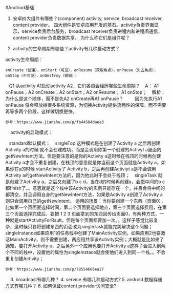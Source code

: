 #Andriod基础
1. 安卓四大组件有哪些？(component)
    activity, service, broadcast receiver, content provider。
    四大组件是安卓应用开发的基石。activity负责界面显示，service负责后台服务，broadcast receiver负责进程内和进程间通信，content provider负责数据共享。
  为什么称它们是组件呢？

2. activity的生命周期有哪些？activity有几种启动方式？

activity生命周期：

    onCreate（创建），onStart（可见），onResume（获取焦点），onPause（失去焦点），onStop（不可见），onDestroy（销毁）；
    
    Q1:从activity A1启动activity A2，它们各自会经历哪些生命周期？
    A： A1 onPause；A2 onCreate；A2 onStart；A2 onResume； A1 onStop；
    解析：为什么是这个顺序，而不是先A2 onCreate再A1 onPause？
         因为先执行A1 onPause 将会释放掉很多系统资源，为切换Activity提供流畅性的保障，而不需要再等多两个阶段，这样做切换更快。

    参考：https://www.jianshu.com/p/fb44584daee3
    
activity的启动模式：

    standard默认模式；
    singleTop 这种模式是在创建了Activlty a 之后再创建Activity a的时候 就不会创建成功，而是会调用你第一个创建的Activyt a里面的getNewIntent方法。但是要注意的是你的Activity a这时候在栈顶的时候再创建Activity a才会不重复创建，在栈顶的意思就是你当前这个页面就是Activity a，如果你在a的时候 startActivity了 Activity b，之后再创建Activiyt a是不会调用Activity a的getNewIntent方法的，因为他此时不会处于栈顶；
    singleTask 就是创建了Activitiy a，之后又创建了b c d，当在d的时候再创建a，会把中间的b c都finish了。。意思就是这个栈中该Activity的实例只能存在一个，并且会将中间的都清空，并且调用自身的getNewIntent方法，如果是Activity a创建了Activity a 则只会调用自己的getNewIntent。 适用的场景：当你要创建一个东西（页面0），比如第一个页面要选择时间，第二个页面要选择地点，第三个页面选择费用，在第三个页面选择完成后，要把 1 2 3 页面拿到的东西回传给页面0，有两种方式，一种就是startActivityForRsult，但是每个页面都要加一次。。这样子感觉比较复杂，这时候只要将创建东西的页面改为singleTask就能完美解决这个问题；
    singleInstance如果应用1的任务栈中创建了MainActivity实例，如果应用2也要激活MainActivity，则不需要创建，两应用共享该Activity实例；大概就是比如来了通知，要打开Activity a，之后另外一个应用也要打开Activity a这样子会进入到两个不同的栈中，设置他的属性为singleInstace就会使他们进入到同一个栈。。不会重复创建Activity；

    参考：https://www.jianshu.com/p/78554606ea27
    
3. broadcast有哪几种？
4. service 有哪几种启动方式?
5. android 数据存储方式有哪几种？
6. 如何保证content provider访问安全?

